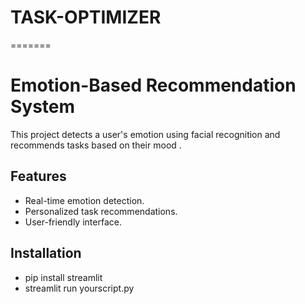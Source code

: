 # TASK-OPTIMIZER
=======
# Emotion-Based Recommendation System

This project detects a user's emotion using facial recognition and recommends tasks based on their mood .

## Features
- Real-time emotion detection.
- Personalized task recommendations.
- User-friendly interface.

## Installation
- pip install streamlit
- streamlit run yourscript.py
